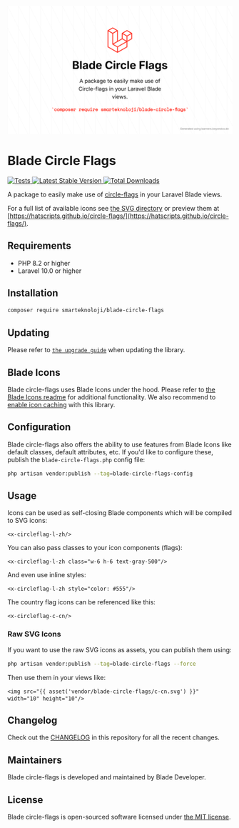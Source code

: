 <p align="center">
    <img src="./cover_image_blade_circle_flags.png" width="1280" title="Social Card Blade Circle Flags">
</p>

# Blade Circle Flags

<a href="https://github.com/fahrim/blade-circle-flags/actions?query=workflow%3ATests">
    <img src="https://github.com/blade-ui-kit/blade-heroicons/workflows/Tests/badge.svg" alt="Tests">
</a>
<a href="https://packagist.org/packages/smarteknoloji/blade-circle-flags">
    <img src="https://img.shields.io/packagist/v/blade-organization/blade-heroicons" alt="Latest Stable Version">
</a>
<a href="https://packagist.org/packages/smarteknoloji/blade-circle-flags">
    <img src="https://img.shields.io/packagist/dt/blade-organization/blade-heroicons" alt="Total Downloads">
</a>


A package to easily make use of [circle-flags](https://github.com/fahrim/blade-circle-flags) in your Laravel Blade views.

For a full list of available icons see [the SVG directory](resources/svg) or preview them at [https://hatscripts.github.io/circle-flags/](https://hatscripts.github.io/circle-flags/).

## Requirements

- PHP 8.2 or higher
- Laravel 10.0 or higher

## Installation

```bash
composer require smarteknoloji/blade-circle-flags
```

## Updating

Please refer to [`the upgrade guide`](UPGRADE.md) when updating the library.

## Blade Icons

Blade circle-flags uses Blade Icons under the hood. Please refer to [the Blade Icons readme](https://github.com/blade-ui-kit/blade-icons) for additional functionality. We also recommend to [enable icon caching](https://github.com/blade-ui-kit/blade-icons#caching) with this library.

## Configuration

Blade circle-flags also offers the ability to use features from Blade Icons like default classes, default attributes, etc. If you'd like to configure these, publish the `blade-circle-flags.php` config file:

```bash
php artisan vendor:publish --tag=blade-circle-flags-config
```

## Usage

Icons can be used as self-closing Blade components which will be compiled to SVG icons:

```blade
<x-circleflag-l-zh/>
```

You can also pass classes to your icon components (flags):

```blade
<x-circleflag-l-zh class="w-6 h-6 text-gray-500"/>
```

And even use inline styles:

```blade
<x-circleflag-l-zh style="color: #555"/>
```

The country flag icons can be referenced like this:

```blade
<x-circleflag-c-cn/>
```

### Raw SVG Icons

If you want to use the raw SVG icons as assets, you can publish them using:

```bash
php artisan vendor:publish --tag=blade-circle-flags --force
```

Then use them in your views like:

```blade
<img src="{{ asset('vendor/blade-circle-flags/c-cn.svg') }}" width="10" height="10"/>
```

## Changelog

Check out the [CHANGELOG](CHANGELOG.md) in this repository for all the recent changes.

## Maintainers

Blade circle-flags is developed and maintained by Blade Developer.

## License

Blade circle-flags is open-sourced software licensed under [the MIT license](LICENSE.md).
